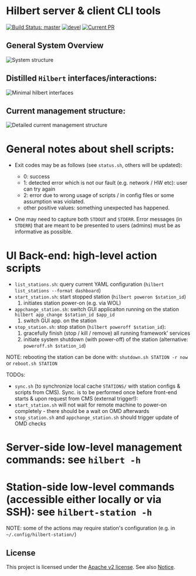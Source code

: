 # Hilbert server & client CLI tools

[![Build Status: master](https://travis-ci.org/hilbert/hilbert-cli.svg?branch=master)](https://travis-ci.org/hilbert/hilbert-cli)
[![devel](https://travis-ci.org/hilbert/hilbert-cli.svg?branch=devel)](https://travis-ci.org/hilbert/hilbert-cli)
[![Current PR](https://travis-ci.org/hilbert/hilbert-cli.svg?branch=feature/hilbert_cli_tools)](https://travis-ci.org/hilbert/hilbert-cli)

## General System Overview

![System structure](docs/GeneralDD.png)

## Distilled `Hilbert` interfaces/interactions:

![Minimal `hilbert` interfaces](docs/HilbertDD.png)

## Current management structure:

![Detailed current management structure](docs/mng.png)

# General notes about shell scripts:

* Exit codes may be as follows (see `status.sh`, others will be updated):
  * 0: success
  * 1: detected error which is not our fault (e.g. network / HW etc): user can try again
  * 2: error due to wrong usage of scripts / in config files or some assumption was violated. 
  * other positive values: something unexpected has happened.

* One may need to capture both `STDOUT` and `STDERR`. Error messages (in `STDERR`) that are meant to be presented to users (admins) must be as informative as possible.

# UI Back-end: high-level action scripts

* `list_stations.sh`: query current YAML configuration (`hilbert list_stations --format dashboard`)
* `start_station.sh`: start stopped station (`hilbert poweron $station_id`)
  1. initiates station power-on (e.g. via WOL)
* `appchange_station.sh`: switch GUI applicaiton running on the station `hilbert app_change $station_id $app_id`
  1. switch GUI app. on the station
* `stop_station.sh`: stop station (`hilbert poweroff $station_id`):
  1. gracefully finish (stop / kill / remove) all running framework' services 
  2. initiate system shutdown (with power-off) of the station (alternative: `poweroff.sh $station_id`)

NOTE: rebooting the station can be done with: `shutdown.sh STATION -r now` or `reboot.sh STATION`

TODOs: 
  * `sync.sh` (to synchronize local cache `STATIONS/` with station configs & scripts from CMS). 
  Sync. is to be performed once before front-end starts & upon request from CMS (external trigger!):
  * `start_station.sh` will not wait for remote machine to power-on completely - there should be a wait on OMD afterwards
  * `stop_station.sh` and `appchange_station.sh` should trigger update of OMD checks

# Server-side low-level management commands: see `hilbert -h`

# Station-side low-level commands (accessible either locally or via SSH): see `hilbert-station -h`

NOTE: some of the actions may require station's configuration (e.g. in  `~/.config/hilbert-station/`)


## License
This project is licensed under the [Apache v2 license](LICENSE). See also [Notice](NOTICE).
